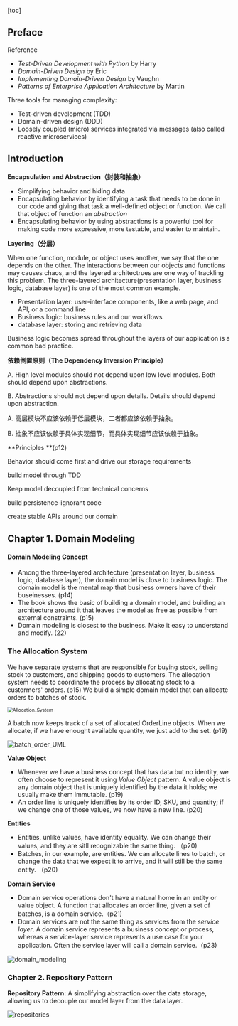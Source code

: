 [toc]

## Preface

Reference

* *Test-Driven Development with Python* by Harry
* *Domain-Driven Design* by Eric
* *Implementing Domain-Driven Design* by Vaughn
* *Patterns of Enterprise Application Architecture* by Martin

Three tools for managing complexity:

* Test-driven development (TDD)
* Domain-driven design (DDD)
* Loosely coupled (micro) services integrated via messages (also called reactive microservices)

## Introduction

**Encapsulation and Abstraction（封装和抽象）**

* Simplifying behavior and hiding data
* Encapsulating behavior by identifying a task that needs to be done in our code and giving that task a well-defined object or function. We call that object of function an *abstraction*
* Encapsulating behavior by using abstractions is a powerful tool for making code more expressive, more testable, and easier to maintain.

**Layering（分层）**

When one function, module, or object uses another, we say that the one depends on the other. The interactions between our objects and functions may causes chaos, and the layered architectrues are one way of trackling this problem. The three-layered architecture(presentation layer, business logic, database layer) is one of the most common example.

* Presentation layer: user-interface components, like a web page, and API, or a command line
* Business logic: business rules and our workflows
* database layer: storing and retrieving data

Business logic becomes spread throughout the layers of our application is a common bad practice.

**依赖倒置原则（The Dependency Inversion Principle）**

A. High level modules should not depend upon low level modules. Both should depend upon abstractions.

B. Abstractions should not depend upon details. Details should depend upon abstraction.

A. 高层模块不应该依赖于低层模块，二者都应该依赖于抽象。

B. 抽象不应该依赖于具体实现细节，而具体实现细节应该依赖于抽象。

**Principles **(p12)

Behavior should come first and drive our storage requirements 

build model through TDD 

Keep model decoupled from technical concerns

build persistence-ignorant code

create stable APIs around our domain 

## Chapter 1. Domain Modeling

#### Domain Modeling Concept

* Among the three-layered architecture (presentation layer, business logic, database layer), the domain model is close to business logic. The domain model is the mental map that business owners have of their buseinesses. (p14) 
* The book shows the basic of building a domain model, and building an architecture around it that leaves the model as free as possible from external constraints. (p15)
* Domain modeling is closest to the business. Make it easy to understand and modify. (22)

### The Allocation System

We have separate systems that are responsible for buying stock, selling stock to customers, and shipping goods to customers. The allocation system needs to coordinate the process by allocating stock to a custormers' orders. (p15) We build a simple domain model that can allocate orders to batches of stock.

<img src="D:\tutorial\Architecture_Patterns_with_Python\Allocation_system.PNG" alt="Allocation_System" style="zoom:75%;" />

A batch now keeps track of a set of allocated OrderLine objects. When we allocate, if we have enought available quantity, we just add to the set. (p19)

![batch_order_UML](D:\tutorial\Architecture_Patterns_with_Python\batch_order_UML.PNG)



**Value Object**

* Whenever we have a business concept that has data but no identity, we often choose to represent it using *Value Object* pattern. A value object is any domain object that is uniquely identified by the data it holds; we usually make them immutable. (p19)
* An order line is uniquely identifies by its order ID, SKU, and quantity; if we change one of those values, we now have a new line. (p20)

**Entities**

* Entities, unlike values, have identity equality. We can change their values, and they are sitll recognizable the same thing. （p20)
* Batches, in our example, are entities. We can allocate lines to batch, or change the data that we expect it to arrive, and it will still be the same entity. （p20)

**Domain Service**

* Domain service operations don't have a natural home in an entity or value object. A function that allocates an order line, given a set of batches, is a domain service.（p21)
* Domain services are not the same thing as services from the *service layer*. A domain service represents a business concept or process, whereas a service-layer service represents a use case for your application. Often the service layer will call a domain service.（p23)

![domain_modeling](D:\tutorial\Architecture_Patterns_with_Python\domain_modeling.PNG)

### Chapter 2. Repository Pattern

**Repository Pattern:** A simplifying abstraction over the data storage, allowing us to decouple our model layer from the data layer.

![repositories](D:\tutorial\Architecture_Patterns_with_Python\repositories.PNG)